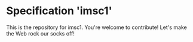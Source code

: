 
# Specification 'imsc1'

This is the repository for imsc1. You're welcome to contribute! Let's make the Web rock our socks
off!

